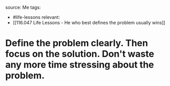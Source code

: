 source: Me
tags:
- #life-lessons 
relevant:
- [[116.047 Life Lessons - He who best defines the problem usually wins]]

# Define the problem clearly. Then focus on the solution. Don't waste any more time stressing about the problem.
